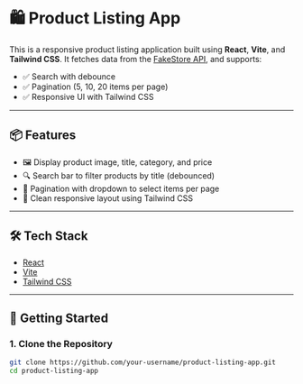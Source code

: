 # 🛍️ Product Listing App

This is a responsive product listing application built using **React**, **Vite**, and **Tailwind CSS**. It fetches data from the [FakeStore API](https://fakestoreapi.com/products), and supports:

- ✅ Search with debounce
- ✅ Pagination (5, 10, 20 items per page)
- ✅ Responsive UI with Tailwind CSS

---

## 📦 Features

- 🖼 Display product image, title, category, and price
- 🔍 Search bar to filter products by title (debounced)
- 📄 Pagination with dropdown to select items per page
- 🎨 Clean responsive layout using Tailwind CSS

---

## 🛠 Tech Stack

- [React](https://reactjs.org/)
- [Vite](https://vitejs.dev/)
- [Tailwind CSS](https://tailwindcss.com/)

---

## 🚀 Getting Started

### 1. Clone the Repository

```bash
git clone https://github.com/your-username/product-listing-app.git
cd product-listing-app
